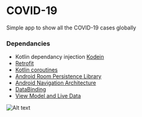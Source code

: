 # COVID-19

Simple app to show all the COVID-19 cases globally

### Dependancies
- Kotlin dependancy injection [Kodein](https://kodein.org/di/)
- [Retrofit](https://square.github.io/retrofit/)
- [Kotlin coroutines](https://github.com/Kotlin/kotlinx.coroutines)
- [Android Room Persistence Library](https://developer.android.com/topic/libraries/architecture/room)
- [Android Navigation Architecture](https://developer.android.com/guide/navigation/navigation-getting-started)
- [DataBinding](https://developer.android.com/jetpack/androidx/releases/databinding)
- [View Model and Live Data](https://developer.android.com/jetpack/androidx/releases/lifecycle)


![Alt text](/COVID-18/screenshot.jpg?raw=true "Screenshot")
